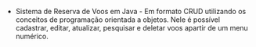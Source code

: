 - Sistema de Reserva de Voos em Java -
Em formato CRUD utilizando os conceitos de programação orientada a objetos.
Nele é possível cadastrar, editar, atualizar, pesquisar e deletar voos apartir de um menu numérico.
